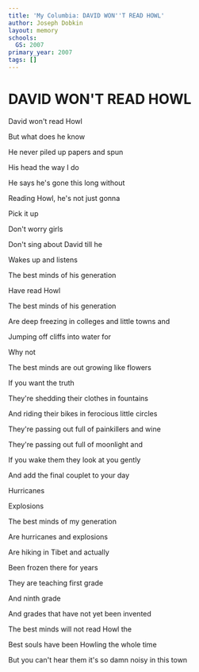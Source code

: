 ```yaml
---
title: 'My Columbia: DAVID WON''T READ HOWL'
author: Joseph Dobkin
layout: memory
schools:
  GS: 2007
primary_year: 2007
tags: []
---
```

# DAVID WON'T READ HOWL

David won't read Howl

But what does he know

He never piled up papers and spun

His head the way I do

He says he's gone this long without

Reading Howl, he's not just gonna

Pick it up

Don't worry girls

Don't sing about David till he

Wakes up and listens

The best minds of his generation

Have read Howl

The best minds of his generation

Are deep freezing in colleges and little towns and

Jumping off cliffs into water for

Why not

The best minds are out growing like flowers

If you want the truth

They're shedding their clothes in fountains

And riding their bikes in ferocious little circles

They're passing out full of painkillers and wine

They're passing out full of moonlight and

If you wake them they look at you gently

And add the final couplet to your day

Hurricanes

Explosions

The best minds of my generation

Are hurricanes and explosions

Are hiking in Tibet and actually

Been frozen there for years

They are teaching first grade

And ninth grade

And grades that have not yet been invented

The best minds will not read Howl the

Best souls have been Howling the whole time

But you can't hear them it's so damn noisy in this town
